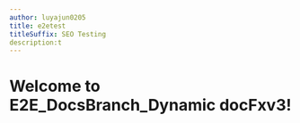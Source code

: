 ```yaml
---
author: luyajun0205
title: e2etest
titleSuffix: SEO Testing
description:t
---
```


# Welcome to E2E_DocsBranch_Dynamic docFxv3!
